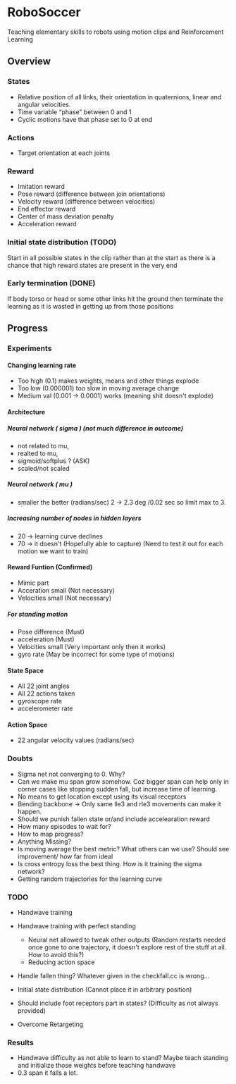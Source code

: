 # RoboSoccer
Teaching elementary skills to robots using motion clips and Reinforcement Learning

## Overview

### States
- Relative position of all links, their orientation in quaternions, linear and angular velocities.
- Time variable “phase” between 0 and 1
- Cyclic motions have that phase set to 0 at end

### Actions
- Target orientation at each joints


### Reward
- Imitation reward
- Pose reward (difference between join orientations)
- Velocity reward (difference between velocities)
- End effector reward
- Center of mass deviation penalty 
- Acceleration reward

### Initial state distribution (TODO)
Start in all possible states in the clip rather than at the start as there is a chance that high reward states are present in the very end

### Early termination (DONE)
If body torso  or head or some other links hit the ground then terminate the learning as it is wasted in getting up from those positions

## Progress
	
###	Experiments
	
#### Changing learning rate 
- Too high (0.1) makes weights, means and other things explode
- Too low (0.000001) too slow in moving average change
- Medium val (0.001 -> 0.0001) works (meaning shit doesn't explode)

#### Architecture

##### Neural network ( sigma ) (not much difference in outcome)
- not related to mu,	
- realted to mu,
- sigmoid/softplus ? (ASK)
- scaled/not scaled 

##### Neural network ( mu ) 
- smaller the better (radians/sec) 2 -> 2.3 deg /0.02 sec so limit max to 3.

##### Increasing number of nodes in hidden layers
- 20 -> learning curve declines
- 70 -> it doesn't (Hopefully able to capture) (Need to test it out for each motion we want to train)

#### Reward Funtion (Confirmed)
- Mimic part
- Acceration small (Not necessary)
- Velocities small (Not necessary)

##### For standing motion
- Pose difference (Must)
- acceleration (Must)
- Velocities small (Very important only then it works)
- gyro rate (May be incorrect for some type of motions)


#### State Space
- All 22 joint angles
- All 22 actions taken
- gyroscope rate
- accelerometer rate
		
#### Action Space
- 22 angular velocity values (radians/sec)


### Doubts 	
- Sigma net not converging to 0. Why?
- Can we make mu span grow somehow. Coz bigger span can help only in corner cases like stopping sudden fall, but increase time of learning.
- No means to get location except using its visual receptors
- Bending backbone -> Only same lle3 and rle3 movements can make it happen. 
- Should we punish fallen state or/and include accelearation reward
- How many episodes to wait for?
- How to map progress?
- Anything Missing?
- Is moving average the best metric? What others can we use? Should see improvement/ how far from ideal
- Is cross entropy loss the best thing. How is it training the sigma network?
- Getting random trajectories for the learning curve

### TODO
- Handwave training
- Handwave training with perfect standing
	- Neural net allowed to tweak other outputs (Random restarts needed once gone to one trajectory, it doesn't explore rest of the stuff at all. How to avoid this?) 
	- Reducing action space
- Handle fallen thing? Whatever given in the checkfall.cc is wrong...

- Initial state distribution (Cannot place it in arbitrary position)
- Should include foot receptors part in states? (Difficulty as not always provided)
- Overcome Retargeting 


### Results
- Handwave difficulty as not able to learn to stand? Maybe teach standing and initialize those weights before teaching handwave
- 0.3 span it falls a lot.